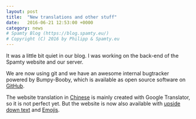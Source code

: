 ```yaml
---
layout: post
title:  "New translations and other stuff"
date:   2016-06-21 12:53:00 +0000
category: news
# Spamty Blog (https://blog.spamty.eu/)
# Copyright (C) 2016 by Philipp & Spamty.eu
---
```

It was a little bit quiet in our blog. I was working on the back-end of the Spamty website and our server.

We are now using git and we have an awesome internal bugtracker powered by Bumpy-Booby, which is available as open source software on [GitHub](https://github.com/Spamty/Bumpy-Booby).

The website translation in [Chinese](https://spamty.eu/cn/) is mainly created with Google Translator, so it is not perfect yet. 
But the website is now also available with [upside down text](https://spamty.eu/up/) and [Emojis](https://spamty.eu/ej/).